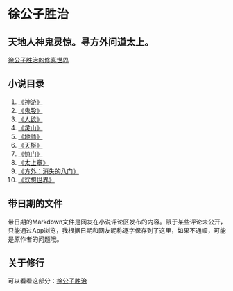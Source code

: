 # 徐公子胜治


## 天地人神鬼灵惊。寻方外问道太上。
[徐公子胜治的修真世界](http://www.chuci.info/view/world/046e142edf2749c4b08f2188bbfb9ab5)

## 小说目录
1. [《神游》](https://book.qidian.com/info/65875)
2. [《鬼股》](https://book.qidian.com/info/66947)
3. [《人欲》](https://book.qidian.com/info/145374)
4. [《灵山》](https://book.qidian.com/info/1085393)
5. [《地师》](https://book.qidian.com/info/1505511)
6. [《天枢》](https://book.qidian.com/info/1981934)
7. [《惊门》](https://book.qidian.com/info/2418504)
8. [《太上章》](https://book.qidian.com/info/3180733)
9. [《方外：消失的八门》](http://guofeng.yuedu.163.com/source/b56c5b19afcd40028e2548462221cc81_4)
10. [《欢想世界》](https://book.qidian.com/info/1021456897)

## 带日期的文件
带日期的Markdown文件是网友在小说评论区发布的内容。限于某些评论未公开，只能通过App浏览，我根据日期和网友昵称逐字保存到了这里，如果不通顺，可能是原作者的问题哦。

## 关于修行
可以看看这部分：[徐公子胜治](https://github.com/taurenshaman/mind/tree/master/徐公子胜治)